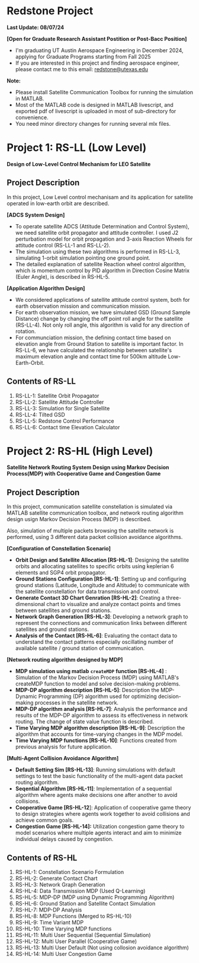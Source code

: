 
# **Redstone Project**

**Last Update: 08/07/24**


 **\[Open for Graduate Research Assistant Postition or Post\-Bacc Position\]** 

-  I'm graduating UT Austin Aerospace Engineering in December 2024, applying for Graduate Programs starting from Fall 2025 
-  If you are interested in this project and finding aerospace engineer, please contact me to this email: redstone@utexas.edu 


**Note:**

-  Please install Satellite Communication Toolbox for running the simulation in MATLAB.  
-  Most of the MATLAB code is designed in MATLAB livescript, and exported pdf of livescript is uploaded in most of sub\-directory for convenience. 
-  You need minor directory changes for running several mlx files. 
# **Project 1: RS\-LL (Low Level)**

**Design of Low\-Level Control Mechanism for LEO Satellite**

## Project Description

  In this project, Low Level control mechanisam and its application for satellite operated in low\-earth orbit are described. 


 **\[ADCS System Design\]** 

-  To operate satellite ADCS (Attitude Determination and Control System), we need satellite orbit propagator and attitude controller. I used J2 perturbation model for orbit propagation and 3\-axis Reaction Wheels for attitude control (RS\-LL\-1 and RS\-LL\-2). 
-  The simulation using these two algorithms is performed in RS\-LL\-3, simulating 1\-orbit simulation pointing one ground point.  
-  The detailed explanation of satellite Reaction wheel control algorithm, which is momentum control by PID algorithm in Direction Cosine Matrix (Euler Angle), is described in RS\-HL\-5. 

 **\[Application Algorithm Design\]** 

-  We considered applications of satellite attitude control system, both for earth observation mission and communication mission. 
-  For earth observation mission, we have simulated GSD (Ground Sample Distance) change by changing the off point roll angle for the satellite (RS\-LL\-4). Not only roll angle, this algorithm is valid for any direction of rotation. 
-  For communciation mission, the defining contact time based on elevation angle from Ground Station to satellite is important factor. In RS\-LL\-6, we have calculated the relationship between satellite's maximum elevation angle and contact time for 500km altitude Low\-Earth\-Orbit. 

## Contents of RS\-LL
1.  RS\-LL\-1: Satellite Orbit Propagator
2. RS\-LL\-2: Satellite Attitude Controller
3. RS\-LL\-3: Simulation for Single Satellite
4. RS\-LL\-4: Tilted GSD
5. RS\-LL\-5: Redstone Control Performance
6. RS\-LL\-6: Contact time Elevation Calculator

# **Project 2: RS\-HL (High Level)**

**Satellite Network Routing System Design using Markov Decision Process(MDP) with Cooperative Game and Congestion Game**

## **Project Description**

   In this project, communication satellite constellation is simulated via MATLAB satellite communication toolbox, and network routing algorithm design usign Markov Decision Process (MDP) is described.


  Also, simulation of multiple packets browsing the satellite network is performed, using 3 different data packet collision avoidance algorithms. 


**\[Configuration of Constellation Scenario\]**

-  **Orbit Design and Satellite Allocation \[RS\-HL\-1\]**: Designing the satellite orbits and allocating satellites to specific orbits using keplerian 6 elements and SGP4 orbit propagator.   
-  **Ground Stations Configuration \[RS\-HL\-1\]**: Setting up and configuring ground stations (Latitude, Longitude and Altitude) to communicate with the satellite constellation for data transmission and control. 
-  **Generate Contact 3D Chart Genration \[RS\-HL\-2\]**: Creating a three\-dimensional chart to visualize and analyze contact points and times between satellites and ground stations. 
-  **Network Graph Generation \[RS\-HL\-3\]**:  Developing a network graph to represent the connections and communication links between different satellites and ground stations. 
-  **Analysis of the Contact \[RS\-HL\-6\]**: Evaluating the contact data to understand the contact patterns especially oscillating number of available satellite / ground station of communication.   

**\[Network routing algorithm designed by MDP\]**

-   **MDP simulation using matlab** **`createMDP`** **function \[RS\-HL\-4\]** : Simulation of the Markov Decision Process (MDP) using MATLAB's createMDP function to model and solve decision\-making problems. 
-  **MDP\-DP algorithm description \[RS\-HL\-5\]**: Description the MDP\-Dynamic Programming (DP) algorithm used for optimizing decision\-making processes in the satellite network. 
-  **MDP\-DP algorithm analysis \[RS\-HL\-7\]**: Analysis the performance and results of the MDP\-DP algorithm to assess its effectiveness in network routing. The change of state value function is described. 
-  **Time Varying MDP algorithm description \[RS\-HL\-9\]**: Description the algorithm that accounts for time\-varying changes in the MDP model. 
-  **Time Varying MDP functions \[RS\-HL\-10\]**: Functions created from previous analysis for future application. 

**\[Multi\-Agent Collision Avoidance Algorithm\]**

-  **Default Setting Sim \[RS\-HL\-13\]**: Running simulations with default settings to test the basic functionality of the multi\-agent data packet routing algorithm. 
-  **Seqential Algorithm \[RS\-HL\-11\]**: Implementation of a sequential algorithm where agents make decisions one after another to avoid collisions. 
-  **Cooperative Game \[RS\-HL\-12**\]: Application of cooperative game theory to design strategies where agents work together to avoid collisions and achieve common goals. 
-  **Congestion Game \[RS\-HL\-14\]:** Utilization congestion game theory to model scenarios where multiple agents interact and aim to minimize individual delays caused by congestion. 

## Contents of RS\-HL
1.  RS\-HL\-1: Constellation Scenario Formulation
2. RS\-HL\-2: Generate Contact Chart
3. RS\-HL\-3: Network Graph Generation
4. RS\-HL\-4: Data Transmission MDP (Used Q\-Learning)
5. RS\-HL\-5: MDP\-DP (MDP using Dynamic Programming Algorithm)
6. RS\-HL\-6: Ground Station and Satellite Contact Simulation
7. RS\-HL\-7: MDP\-DP Analysis
8. RS\-HL\-8: MDP Functions (Merged to RS\-HL\-10)
9. RS\-HL\-9: Time Variant MDP
10. RS\-HL\-10: Time Varying MDP functions
11. RS\-HL\-11: Multi User Sequential (Sequential Simulation)
12. RS\-HL\-12: Multi User Parallel (Cooperative Game)
13. RS\-HL\-13: Multi User Default (Not using collosion avoidance algorithm)
14. RS\-HL\-14: Multi User Congestion Game
